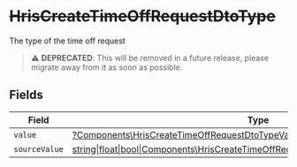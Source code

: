 # ~~HrisCreateTimeOffRequestDtoType~~

The type of the time off request

> :warning: **DEPRECATED**: This will be removed in a future release, please migrate away from it as soon as possible.


## Fields

| Field                                                                                                                                                        | Type                                                                                                                                                         | Required                                                                                                                                                     | Description                                                                                                                                                  |
| ------------------------------------------------------------------------------------------------------------------------------------------------------------ | ------------------------------------------------------------------------------------------------------------------------------------------------------------ | ------------------------------------------------------------------------------------------------------------------------------------------------------------ | ------------------------------------------------------------------------------------------------------------------------------------------------------------ |
| `value`                                                                                                                                                      | [?Components\HrisCreateTimeOffRequestDtoTypeValue](../../Models/Components/HrisCreateTimeOffRequestDtoTypeValue.md)                                          | :heavy_minus_sign:                                                                                                                                           | N/A                                                                                                                                                          |
| `sourceValue`                                                                                                                                                | [string\|float\|bool\|Components\HrisCreateTimeOffRequestDtoSourceValueType4\|array\|null](../../Models/Components/HrisCreateTimeOffRequestDtoTypeSourceValue.md) | :heavy_minus_sign:                                                                                                                                           | N/A                                                                                                                                                          |